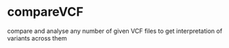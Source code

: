 # compareVCF
compare and analyse any number of given VCF files to get interpretation of variants across them

